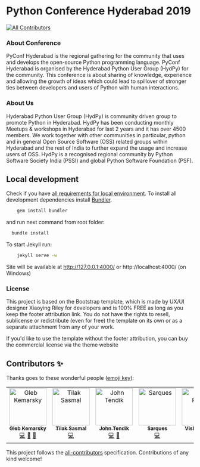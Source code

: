# Python Conference Hyderabad 2019
[![All Contributors](https://img.shields.io/badge/all_contributors-5-orange.svg?style=flat-square)](#contributors)

### About Conference

PyConf Hyderabad is the regional gathering for the community that uses and develops the open-source Python programming language. PyConf Hyderabad is organised by the Hyderabad Python User Group (HydPy) for the community. This conference is about sharing of knowledge, experience and allowing the growth of ideas which could lead to spillover of stronger ties between developers and users of Python with human interactions.


### About Us

Hyderabad Python User Group (HydPy) is community driven group to promote Python in Hyderabad. HydPy has been conducting monthly Meetups & workshops in Hyderabad for last 2 years and it has over 4500 members. We work together with other communities in particular, python and in general Open Source Software (OSS) related groups within Hyderabad and the rest of India to further expand the usage and increase users of OSS. HydPy is a recognised regional community by Python Software Society India (PSSI) and global Python Software Foundation (PSF).


## Local development

Check if you have [all requirements for local environment](http://jekyllrb.com/docs/installation/).
To install all development dependencies install [Bundler](http://bundler.io/).
```bash
    gem install bundler
```
and run next command from root folder:

```bash
  bundle install
```  

To start Jekyll run:
```bash
    jekyll serve -w
```
Site will be available at http://127.0.0.1:4000/ or http://localhost:4000/ (on Windows)



### License
This project is based on the Bootstrap template, which is made by UX/UI designer Xiaoying Riley for developers and is 100% FREE as long as you keep the footer attribution link. You do not have the rights to resell, sublicense or redistribute (even for free) the template on its own or as a separate attachment from any of your work.

If you'd like to use the template without the footer attribution, you can buy the commercial license via the theme website
## Contributors ✨

Thanks goes to these wonderful people ([emoji key](https://allcontributors.org/docs/en/emoji-key)):

<!-- ALL-CONTRIBUTORS-LIST:START - Do not remove or modify this section -->
<!-- prettier-ignore -->
<table>
  <tr>
    <td align="center"><a href="http://glebkema.ru"><img src="https://avatars3.githubusercontent.com/u/3881568?v=4" width="100px;" alt="Gleb Kemarsky"/><br /><sub><b>Gleb Kemarsky</b></sub></a><br /><a href="https://github.com/HydPy/hydpyconf2019/commits?author=glebkema" title="Code">💻</a> <a href="#design-glebkema" title="Design">🎨</a> <a href="https://github.com/HydPy/hydpyconf2019/issues?q=author%3Aglebkema" title="Bug reports">🐛</a></td>
    <td align="center"><a href="https://tilak999.github.io"><img src="https://avatars0.githubusercontent.com/u/21053902?v=4" width="100px;" alt="Tilak Sasmal"/><br /><sub><b>Tilak Sasmal</b></sub></a><br /><a href="https://github.com/HydPy/hydpyconf2019/commits?author=Tilak999" title="Code">💻</a></td>
    <td align="center"><a href="http://johntendik.github.io/"><img src="https://avatars3.githubusercontent.com/u/4714913?v=4" width="100px;" alt="John Tendik"/><br /><sub><b>John Tendik</b></sub></a><br /><a href="https://github.com/HydPy/hydpyconf2019/commits?author=JohnTendik" title="Code">💻</a> <a href="https://github.com/HydPy/hydpyconf2019/issues?q=author%3AJohnTendik" title="Bug reports">🐛</a></td>
    <td align="center"><a href="https://github.com/saarques"><img src="https://avatars2.githubusercontent.com/u/29957378?v=4" width="100px;" alt="Sarques"/><br /><sub><b>Sarques</b></sub></a><br /><a href="https://github.com/HydPy/hydpyconf2019/commits?author=saarques" title="Code">💻</a></td>
    <td align="center"><a href="https://vishalpolley.github.io/"><img src="https://avatars1.githubusercontent.com/u/20622980?v=4" width="100px;" alt="Vishal Polley"/><br /><sub><b>Vishal Polley</b></sub></a><br /><a href="https://github.com/HydPy/hydpyconf2019/commits?author=vishalpolley" title="Code">💻</a></td>
  </tr>
</table>

<!-- ALL-CONTRIBUTORS-LIST:END -->

This project follows the [all-contributors](https://github.com/all-contributors/all-contributors) specification. Contributions of any kind welcome!